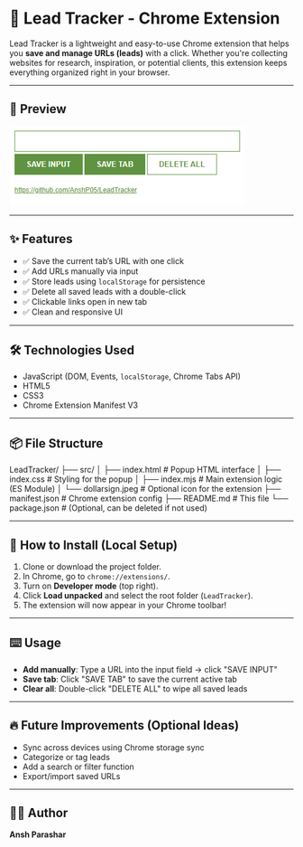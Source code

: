 # 🚀 Lead Tracker - Chrome Extension

Lead Tracker is a lightweight and easy-to-use Chrome extension that helps you **save and manage URLs (leads)** with a click. Whether you're collecting websites for research, inspiration, or potential clients, this extension keeps everything organized right in your browser.

---

## 📸 Preview

![Extension Screenshot](src/LeadTrackerSS.png) 

---

## ✨ Features

- ✅ Save the current tab’s URL with one click  
- ✅ Add URLs manually via input  
- ✅ Store leads using `localStorage` for persistence  
- ✅ Delete all saved leads with a double-click  
- ✅ Clickable links open in new tab  
- ✅ Clean and responsive UI

---

## 🛠️ Technologies Used

- JavaScript (DOM, Events, `localStorage`, Chrome Tabs API)  
- HTML5  
- CSS3  
- Chrome Extension Manifest V3

---

## 📦 File Structure

LeadTracker/
├── src/
│ ├── index.html # Popup HTML interface
│ ├── index.css # Styling for the popup
│ ├── index.mjs # Main extension logic (ES Module)
│ └── dollarsign.jpeg # Optional icon for the extension
├── manifest.json # Chrome extension config
├── README.md # This file
└── package.json # (Optional, can be deleted if not used)


---

## 🧪 How to Install (Local Setup)

1. Clone or download the project folder.
2. In Chrome, go to `chrome://extensions/`.
3. Turn on **Developer mode** (top right).
4. Click **Load unpacked** and select the root folder (`LeadTracker`).
5. The extension will now appear in your Chrome toolbar!

---

## ⌨️ Usage

- **Add manually**: Type a URL into the input field → click "SAVE INPUT"  
- **Save tab**: Click "SAVE TAB" to save the current active tab  
- **Clear all**: Double-click "DELETE ALL" to wipe all saved leads  

---

## 🔥 Future Improvements (Optional Ideas)

- Sync across devices using Chrome storage sync  
- Categorize or tag leads  
- Add a search or filter function  
- Export/import saved URLs

---

## 🧑‍💻 Author

**Ansh Parashar**  

